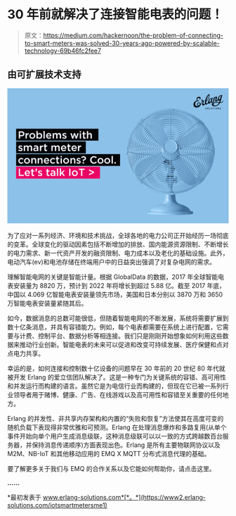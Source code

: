 # 30 年前就解决了连接智能电表的问题！

> 原文：<https://medium.com/hackernoon/the-problem-of-connecting-to-smart-meters-was-solved-30-years-ago-powered-by-scalable-technology-69b46fc2fee7>

## 由可扩展技术支持

![](img/8c3129b3e2c850ef9c422301abcbd92b.png)

为了应对一系列经济、环境和技术挑战，全球各地的电力公司正开始经历一场彻底的变革。全球变化的驱动因素包括不断增加的排放、国内能源资源限制、不断增长的电力需求、新一代资产开发的融资限制、电力成本以及老化的基础设施。此外，电动汽车(ev)和电池存储在终端用户中的日益突出强调了对复杂电网的需求。

理解智能电网的关键是智能计量。根据 GlobalData 的数据，2017 年全球智能电表安装量为 8820 万，预计到 2022 年将增长到超过 5.88 亿。截至 2017 年底，中国以 4.069 亿智能电表安装量领先市场，美国和日本分别以 3870 万和 3650 万智能电表安装量紧随其后。

如今，数据消息的总数可能很低，但随着智能电网的不断发展，系统将需要扩展到数十亿条消息，并具有容错能力。例如，每个电表都需要在系统上进行配置，它需要与计费、控制平台、数据分析等相连接。我们只是刚刚开始想象如何利用这些数据来推动行业创新。智能电表的未来可以促进和改变可持续发展、医疗保健和点对点电力共享。

幸运的是，如何连接和控制数十亿设备的问题早在 30 年前的 20 世纪 80 年代就被开发 Erlang 的爱立信团队解决了。这是一种专门为关键系统的容错、高可用性和并发运行而构建的语言。虽然它是为电信行业而构建的，但现在它已被一系列行业领导者用于赌博、健康、广告、在线游戏以及高可用性和容错至关重要的任何地方。

Erlang 的并发性、非共享内存架构和内置的“失败和恢复”方法使其在高度可变的随机负载下表现得非常优雅和可预测。Erlang 在处理消息爆炸和多路复用(从单个事件开始向单个用户生成消息级联，这种消息级联可以以一致的方式跨越数百台服务器，并保持消息传递顺序)方面表现出色。Erlang 是所有主要物联网协议以及 M2M、NB-IoT 和其他移动应用的 EMQ X MQTT 分布式消息代理的基础。

要了解更多关于我们与 EMQ 的合作关系以及它能如何帮助你，请点击这里。

**……**

*最初发表于 www.erlang-solutions.com*[*。*](https://www2.erlang-solutions.com/iotsmartmetersme1)